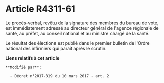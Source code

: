 # Article R4311-61

Le procès-verbal, revêtu de la signature des membres du bureau de vote, est immédiatement adressé au directeur général de
l'agence régionale de santé, au préfet, au conseil national et au ministre chargé de la santé. 

Le résultat des élections est publié dans le premier bulletin de l'Ordre national des infirmiers qui paraît après le scrutin.

**Liens relatifs à cet article**

	**Modifié par**:

	  - Décret n°2017-319 du 10 mars 2017 - art. 2
